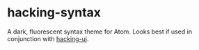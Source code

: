 # hacking-syntax
A dark, fluorescent syntax theme for Atom. Looks best if used in conjunction with [hacking-ui](https://github.com/Atom-Hacking/hacking-ui).
